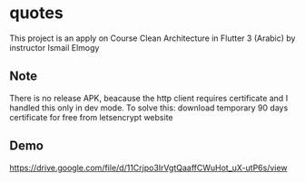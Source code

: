 # quotes

This project is an apply on Course Clean Architecture in Flutter 3 (Arabic) by instructor Ismail Elmogy

## Note

There is no release APK, beacause the http client requires certificate and I handled this only in dev mode.
To solve this: download temporary 90 days certificate for free from letsencrypt website

## Demo
https://drive.google.com/file/d/11Crjpo3IrVgtQaaffCWuHot_uX-utP6s/view

